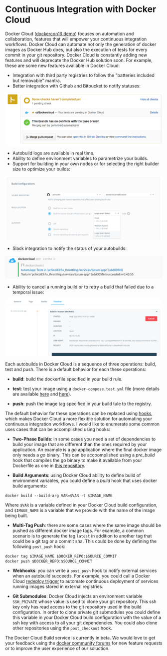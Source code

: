 # Continuous Integration with Docker Cloud

Docker Cloud ([dockercon16 demo](https://youtu.be/ZsIb5tkyncA)) focuses on automation and collaboration, features that will empower your continuous integration workflows. Docker Cloud can automate not only the generation of docker images as Docker Hub does, but also the execution of tests for every commit in your git repository. Docker Cloud is constantly adding new features and will deprecate the Docker Hub solution soon. For example, these are some new features available in Docker Cloud:

- Integration with third party registries to follow the "batteries included but removable" mantra.
- Better integration with Github and Bitbucket to notify statuses:

![GitStatuses](./GitStatuses.png)

- Autobuild logs are available in real time.
- Ability to define environment variables to parametrize your builds.
- Support for building in your own nodes or for selecting the right builder size to optimize your builds:

![BuilderSize](./BuilderSize.png)

- Slack integration to notify the status of your autobuilds:

![Slack](./Slack.png)

- Ability to cancel a running build or to retry a build that failed due to a temporal issue:

![Cancel](./Cancel.png)


Each autobuilds in Docker Cloud is a sequence of three operations: build, test and push. There is a default behavior for each these operations:

- __build__: build the dockerfile specified in your build rule.

- __test__: test your image using a `docker-compose.test.yml` file (more details are available [here](https://docs.docker.com/docker-cloud/builds/automated-testing/#/set-up-automated-test-files) and [here](https://www.digitalocean.com/community/tutorials/how-to-configure-a-continuous-integration-testing-environment-with-docker-and-docker-compose-on-ubuntu-14-04)).

- __push__: push the image tag specified in your build tule to the registry.

The default behavior for these operations can be replaced using [hooks](https://docs.docker.com/docker-cloud/builds/automated-build/#/use-custom-build-phase-hooks), which makes Docker Cloud a more flexible solution for automating your continuous integration workflows. I would like to enumerate some common uses cases that can be accomplished using hooks:

- __Two-Phase Builds__: in some cases you need a set of dependencies to build your image that are different than the ones required by your application. An example is a _go_ application where the final docker image only needs a _go_ binary. This can be accoomplished using a _pre_build_ hook that compiles the go binary to make it available from your Dockerfile as one in [this repository](https://github.com/docker/dockercloud-events).

- __Build Arguments__: using Docker Cloud ability to define build of environment variables, you could define a _build_ hook that uses docker build arguments:

```
docker build --build-arg VAR=$VAR -t $IMAGE_NAME
```

Where `$VAR` is a variable defined in your Docker Cloud build configuration, and `$IMAGE_NAME` is a variable that we provide with the name of the image being built.

- __Multi-Tag Push__: there are some cases where the same image should be pushed as different docker image tags. For example, a common scenario is to generate the tag `latest` in addition to another tag that could be a git tag or a commit sha. This could be done by defining the following `post_push` hook:

```
docker tag $IMAGE_NAME $DOCKER_REPO:$SOURCE_COMMIT
docker push $DOCKER_REPO:$SOURCE_COMMIT
```

- __Webhooks__: you can write a `post_push` hook to notify external services when an autobuild succeeds. For example, you could call a Docker Cloud [redeploy trigger](https://docs.docker.com/docker-cloud/apps/triggers/) to automate continuous deployment of services running images stored in external registries.

- __Git Submodules__: Docker Cloud injects an environment variable `SSH_PRIVATE` whose value is used to clone your git repository. This ssh key only has read access to the git repository used in the build configuration. In order to clone private git submodules you could define this variable in your Docker Cloud build configuration with the value of a ssh key with access to all your git dependencies. You could also clone other repositories using the `post_checkout` hook.

The Docker Cloud Build service is currently in beta. We would love to get your feedback using the [docker community forums](https://forums.docker.com) for new feature requests or to improve the user experience of our soluction.
